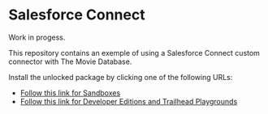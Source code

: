 # Salesforce Connect

Work in progess.

This repository contains an exemple of using a Salesforce Connect custom connector with The Movie Database.

Install the unlocked package by clicking one of the following URLs:
-   [Follow this link for Sandboxes](https://test.salesforce.com/packaging/installPackage.apexp?p0=04t3X00000387flQAA "https://test.salesforce.com/packaging/installPackage.apexp?p0=04t3X00000387flQAA")
-   [Follow this link for Developer Editions and Trailhead Playgrounds](https://login.salesforce.com/packaging/installPackage.apexp?p0=04t3X00000387flQAA "https://login.salesforce.com/packaging/installPackage.apexp?p0=04t3X00000387flQAA")
